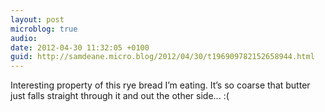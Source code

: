 ```yaml
---
layout: post
microblog: true
audio: 
date: 2012-04-30 11:32:05 +0100
guid: http://samdeane.micro.blog/2012/04/30/t196909782152658944.html
---
```

Interesting property of this rye bread I’m eating. It’s so coarse that butter just falls straight through it and out the other side... :(

